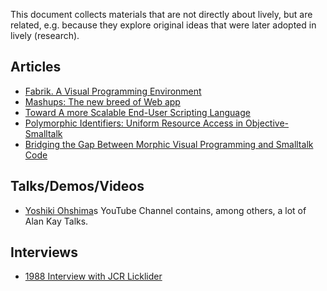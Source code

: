 This document collects materials that are not directly about lively, but are related, e.g. because they explore original ideas that were later adopted in lively (research).

## Articles

- [Fabrik. A Visual Programming Environment](http://worrydream.com/refs/Ingalls%20-%20Fabrik,%20A%20Visual%20Programming%20Environment.pdf)
- [Mashups: The new breed of Web app](https://www.researchgate.net/publication/235334995_Mashups_The_new_breed_of_Web_app)
- [Toward A more Scalable End-User Scripting Language](http://www.tinlizzie.org/~awarth/papers/c5-08.pdf)
- [Polymorphic Identifiers: Uniform Resource Access in Objective-Smalltalk](http://www.hirschfeld.org/writings/media/WeiherHirschfeld_2013_PolymorphicIdentifiersUniformResourceAccessInObjectiveSmalltalk_AcmDL.pdf)
- [Bridging the Gap Between Morphic Visual Programming and Smalltalk Code](https://dl.acm.org/doi/pdf/10.1145/1352678.1352685)

## Talks/Demos/Videos

- [Yoshiki Ohshima](https://www.youtube.com/user/yoshikiohshima/videos)s YouTube Channel contains, among others, a lot of Alan Kay Talks.

## Interviews

- [1988 Interview with JCR Licklider](https://conservancy.umn.edu/bitstream/handle/11299/107436/oh150jcl.pdf?sequence=1&isAllowed=y)
